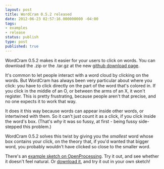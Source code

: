 ```yaml
---
layout: post
title: WordCram 0.5.2 released
date: 2012-06-23 02:57:16.000000000 -04:00
tags:
- examples
- release
status: publish
type: post
published: true
---
```


WordCram 0.5.2 makes it easier for your users to click on words. You can download the .zip or the .tar.gz at the new [github download page](https://github.com/danbernier/WordCram/downloads).

It's common to let people interact with a word cloud by clicking on the words. But WordCram has always been very particular about where you click: you have to click directly on the part of the word that's colored in. If you click in the middle of an O, or between the arms of an X, it won't register. This is pretty frustrating, because people aren't that precise, and no one expects it to work that way.

It does it this way because words can appear inside other words, or intertwined with them. So it can't just count it as a click, if you click inside the word's box. (That's <em>why</em> it was so fussy, at first - being fussy side-stepped this problem.)

WordCram 0.5.2 solves this twist by giving you the <em>smallest</em> word whose box contains your click, on the theory that, if you'd wanted that bigger word, you probably wouldn't have clicked so close to the smaller word.

There's an [example sketch on OpenProcessing](http://www.openprocessing.org/sketch/64559). Try it out, and see whether it doesn't feel natural. Or [download it](https://github.com/danbernier/WordCram/downloads), and try it out in your own sketch!
